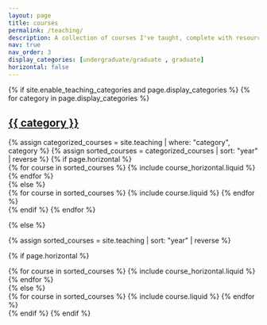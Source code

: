 ```yaml
---
layout: page
title: courses
permalink: /teaching/
description: A collection of courses I've taught, complete with resources and materials.
nav: true
nav_order: 3
display_categories: [undergraduate/graduate , graduate]
horizontal: false
---
```


<div class="project">
{% if site.enable_teaching_categories and page.display_categories %}
  <!-- Display categorized courses -->
  {% for category in page.display_categories %}
  <a id="{{ category }}" href=".#{{ category }}">
    <h2 class="teaching-category">{{ category }}</h2>
  </a>
  {% assign categorized_courses = site.teaching | where: "category", category %}
  {% assign sorted_courses = categorized_courses | sort: "year" | reverse %}
  <!-- Generate cards for each course -->
  {% if page.horizontal %}
  <div class="container">
    <div class="row row-cols-1 row-cols-md-2">
    {% for course in sorted_courses %}
      {% include course_horizontal.liquid %}
    {% endfor %}
    </div>
  </div>
  {% else %}
  <div class="row row-cols-1 row-cols-md-3">
    {% for course in sorted_courses %}
      {% include course.liquid %}
    {% endfor %}
  </div>
  {% endif %}
  {% endfor %}

{% else %}

<!-- Display courses without categories -->
{% assign sorted_courses = site.teaching | sort: "year" | reverse %}

<!-- Generate cards for each course -->
{% if page.horizontal %}
  <div class="container">
    <div class="row row-cols-1 row-cols-md-2">
    {% for course in sorted_courses %}
      {% include course_horizontal.liquid %}
    {% endfor %}
    </div>
  </div>
{% else %}
  <div class="row row-cols-1 row-cols-md-3">
    {% for course in sorted_courses %}
      {% include course.liquid %}
    {% endfor %}
  </div>
{% endif %}
{% endif %}
</div>
